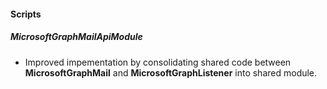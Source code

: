 
#### Scripts
##### MicrosoftGraphMailApiModule
- Improved impementation by consolidating shared code between **MicrosoftGraphMail** and **MicrosoftGraphListener** into shared module.